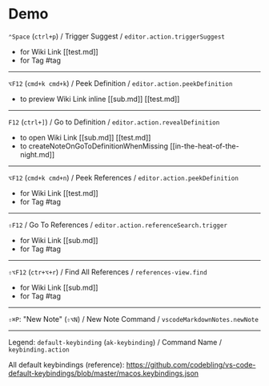 # Demo

`⌃Space` (`ctrl+p`) / Trigger Suggest / `editor.action.triggerSuggest`

- for Wiki Link [[test.md]]
- for Tag #tag

---

`⌥F12` (`cmd+k cmd+k`) / Peek Definition / `editor.action.peekDefinition`

- to preview Wiki Link inline [[sub.md]] [[test.md]]

---

`F12` (`ctrl+]`) / Go to Definition / `editor.action.revealDefinition`

- to open Wiki Link [[sub.md]] [[test.md]]
- to createNoteOnGoToDefinitionWhenMissing [[in-the-heat-of-the-night.md]]

---

`⌥F12` (`cmd+k cmd+n`) / Peek References / `editor.action.peekDefinition`

- for Wiki Link [[test.md]]
- for Tag #tag

---

`⇧F12` / Go To References / `editor.action.referenceSearch.trigger`

- for Wiki Link [[sub.md]]
- for Tag #tag

---

`⇧⌥F12` (`ctr+⌥+r`) / Find All References / `references-view.find`

- for Wiki Link [[sub.md]]
- for Tag #tag

---

`⇧⌘P`: "New Note" (`⇧⌥N`) / New Note Command / `vscodeMarkdownNotes.newNote`

---

Legend:
`default-keybinding` (`ak-keybinding`) / Command Name / `keybinding.action`

All default keybindings (reference):
https://github.com/codebling/vs-code-default-keybindings/blob/master/macos.keybindings.json
